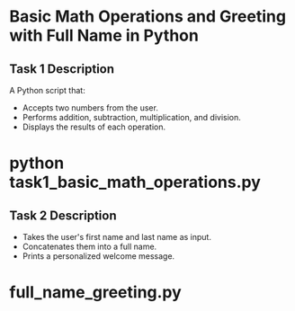 # Basic Math Operations and Greeting with Full Name in Python

## Task 1 Description
A Python script that:
- Accepts two numbers from the user.
- Performs addition, subtraction, multiplication, and division.
- Displays the results of each operation.

# python task1_basic_math_operations.py


## Task 2 Description
- Takes the user's first name and last name as input.
- Concatenates them into a full name.
- Prints a personalized welcome message.

# full_name_greeting.py
